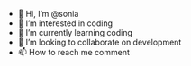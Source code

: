 - 👋 Hi, I’m @sonia
- 👀 I’m interested in coding 
- 🌱 I’m currently learning coding
- 💞️ I’m looking to collaborate on development 
- 📫 How to reach me comment 

<!---
syedasonia/syedasonia is a ✨ special ✨ repository because its `README.md` (this file) appears on your GitHub profile.
You can click the Preview link to take a look at your changes.
--->
